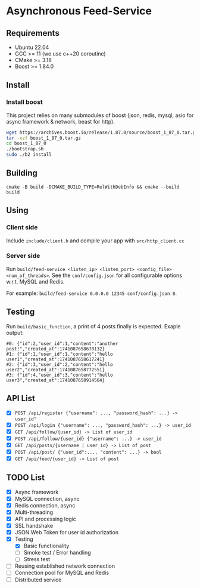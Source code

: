 # Asynchronous Feed-Service

## Requirements
- Ubuntu 22.04
- GCC >= 11 (we use c++20 coroutine)
- CMake >= 3.18
- Boost >= 1.84.0

## Install
### Install boost
This project relies on many submodules of boost (json, redis, mysql, asio for async framework & network, beast for http).
```bash
wget https://archives.boost.io/release/1.87.0/source/boost_1_87_0.tar.gz
tar -xzf boost_1_87_0.tar.gz
cd boost_1_87_0
./bootstrap.sh
sudo ./b2 install
```

## Building
`cmake -B build -DCMAKE_BUILD_TYPE=RelWithDebInfo && cmake --build build`

## Using
### Client side
Include `include/client.h` and compile your app with `src/http_client.cc`

### Server side
Run `build/feed-service <listen_ip> <listen_port> <config_file> <num_of_threads>`. See the `conf/config.json` for all configurable options w.r.t. MySQL and Redis.

For example: `build/feed-service 0.0.0.0 12345 conf/config.json 8`.

## Testing
Run `build/basic_function`, a print of 4 posts finally is expected. Exaple output:
```
#0: {"id":2,"user_id":1,"content":"another post!","created_at":1741087658670132}
#1: {"id":1,"user_id":1,"content":"hello user1","created_at":1741087658617241}
#2: {"id":3,"user_id":2,"content":"hello user2","created_at":1741087658772551}
#3: {"id":4,"user_id":3,"content":"hello user3","created_at":1741087658914564}
```

## API List
- [x] `POST /api/register {"username": ..., "password_hash": ...} -> user_id"`
- [x] `POST /api/login {"username": ..., "password_hash": ...} -> user_id`
- [x] `GET /api/follow/{user_id} -> List of user_id`
- [x] `POST /api/follow/{user_id} {"username": ...} -> user_id`
- [x] `GET /api/posts/{username | user_id} -> List of post`
- [x] `POST /api/post/ {"user_id":..., "content": ...} -> bool`
- [x] `GET /api/feed/{user_id} -> List of post`

## TODO List
- [x] Async framework
- [x] MySQL connection, async
- [x] Redis connection, async
- [x] Multi-threading
- [x] API and processing logic
- [x] SSL handshake
- [x] JSON Web Token for user id authorization
- [x] Testing
  - [x] Basic functionality
  - [ ] Smoke test / Error handling
  - [ ] Stress test
- [ ] Reusing established network connection
- [ ] Connection pool for MySQL and Redis
- [ ] Distributed service